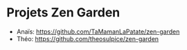 # Projets Zen Garden

* Anaïs: https://github.com/TaMamanLaPatate/zen-garden
* Théo: https://github.com/theosulpice/zen-garden